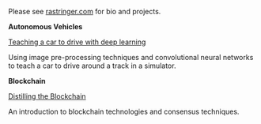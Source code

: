 
Please see [rastringer.com](https://www.rastringer.com) for bio and projects.

**Autonomous Vehicles** 

[Teaching a car to drive with deep learning](behavioral-cloning.md)

Using image pre-processing techniques and convolutional neural networks to teach a car to drive around a track in a simulator. 


**Blockchain** 

[Distilling the Blockchain](blockchain_articles/blockchain_primer.md)

An introduction to blockchain technologies and consensus techniques.
